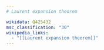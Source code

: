```yaml
---
# Laurent expansion theorem

wikidata: Q425432
msc_classification: "30"
wikipedia_links:
  - "[[Laurent expansion theorem]]"
---
```


